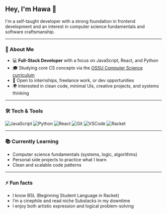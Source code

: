 ## Hey, I'm Hawa 👋

I'm a self-taught developer with a strong foundation in frontend development and an interest in computer science fundamentals and software craftsmanship.

---

### 💼 About Me
- 💻 **Full-Stack Developer** with a focus on JavaScript, React, and Python  
- 🎓 Studying core CS concepts via the [OSSU Computer Science curriculum](https://github.com/ossu/computer-science)  
- 🌱 Open to internships, freelance work, or dev opportunities  
- 🌍 Interested in clean code, minimal UIs, creative projects, and systems thinking  

---

### 🛠 Tech & Tools

![JavaScript](https://img.shields.io/badge/-JavaScript-F7DF1E?style=flat&logo=javascript&logoColor=000)
![Python](https://img.shields.io/badge/-Python-3776AB?style=flat&logo=python&logoColor=white)
![React](https://img.shields.io/badge/-React-61DAFB?style=flat&logo=react&logoColor=000)
![Git](https://img.shields.io/badge/-Git-F05032?style=flat&logo=git&logoColor=white)
![VSCode](https://img.shields.io/badge/-VSCode-007ACC?style=flat&logo=visual-studio-code&logoColor=white)
![Racket](https://img.shields.io/badge/Racket-BSL-bluestyle=flat&logo=data:image/svg+xml;base64,PHN2ZyB3aWR0aD0iNDgiIGhlaWdodD0iNDgiIHZpZXdCb3g9IjAgMCA1NiA1NiIgZmlsbD0ibm9uZSIgeG1sbnM9Imh0dHA6Ly93d3cudzMub3JnLzIwMDAvc3ZnIj48L3N2Zz4=)

---

### 📚 Currently Learning
- Computer science fundamentals (systems, logic, algorithms)
- Personal side projects to practice what I learn
- Clean and scalable code patterns

---

### ⚡ Fun facts
- I know BSL (Beginning Student Language in Racket)
- I’m a cinephile and read niche Substacks in my downtime
- I enjoy both artistic expression and logical problem-solving


